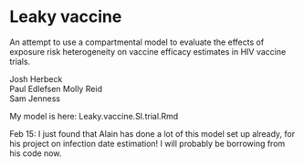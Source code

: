 Leaky vaccine 
=============

An attempt to use a compartmental model to evaluate the effects of exposure risk heterogeneity on vaccine efficacy estimates in HIV vaccine trials.

Josh Herbeck  
Paul Edlefsen 
Molly Reid  
Sam Jenness  

My model is here:  Leaky.vaccine.SI.trial.Rmd

Feb 15:  I just found that Alain has done a lot of this model set up already, for his project on infection date estimation! I will probably be borrowing from his code now.

